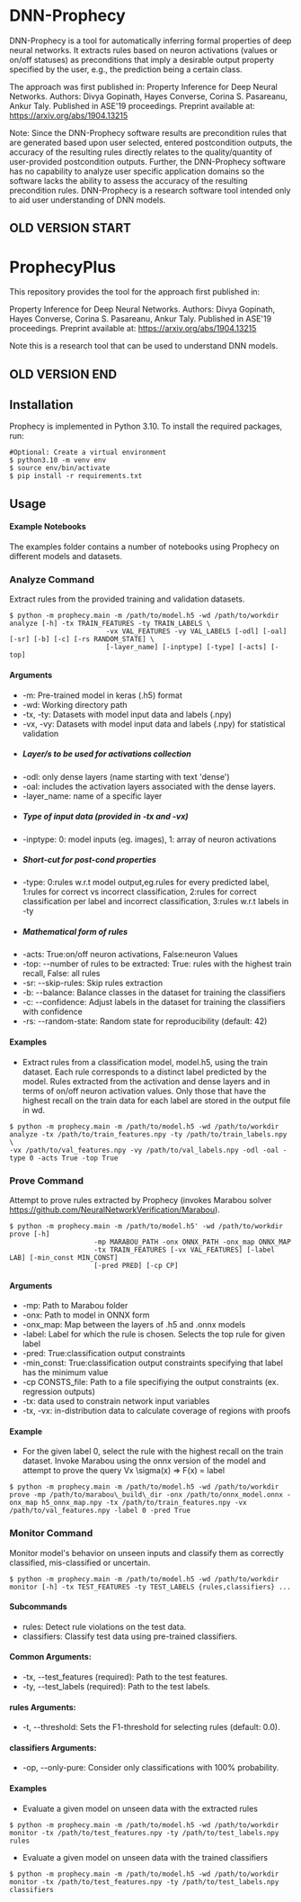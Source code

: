 # DNN-Prophecy
DNN-Prophecy is a tool for automatically inferring formal properties of deep neural networks.
It extracts rules based on neuron activations (values or on/off
statuses) as preconditions that imply a desirable output property specified by the user,
e.g., the prediction being a certain class.

The approach was first published in:
Property Inference for Deep Neural Networks.
Authors: Divya Gopinath, Hayes Converse, Corina S. Pasareanu, Ankur Taly.
Published in ASE'19 proceedings. Preprint available at: https://arxiv.org/abs/1904.13215

Note: Since the DNN-Prophecy software results are precondition rules that are generated based upon user selected, entered postcondition outputs, the accuracy of the resulting rules directly relates to the quality/quantity of user-provided postcondition outputs. Further, the DNN-Prophecy software has no capability to analyze user specific application domains so the software lacks the ability to assess the accuracy of the resulting precondition rules. DNN-Prophecy is a research software tool intended only to aid user understanding of DNN models.

## OLD VERSION START
# ProphecyPlus
This repository provides the tool for the approach first published in:

Property Inference for Deep Neural Networks.
Authors: Divya Gopinath, Hayes Converse, Corina S. Pasareanu, Ankur Taly.
Published in ASE'19 proceedings. Preprint available at: https://arxiv.org/abs/1904.13215

Note this is a research tool that can be used to understand DNN models.

## OLD VERSION END

## Installation
Prophecy is implemented in Python 3.10. To install the required packages, run:

```shell
#Optional: Create a virtual environment
$ python3.10 -m venv env
$ source env/bin/activate
$ pip install -r requirements.txt
```

## Usage

#### Example Notebooks
The examples folder contains a number of notebooks using Prophecy on different models and datasets.

### Analyze Command

Extract rules from the provided training and validation datasets.


```shell
$ python -m prophecy.main -m /path/to/model.h5 -wd /path/to/workdir analyze [-h] -tx TRAIN_FEATURES -ty TRAIN_LABELS \
						-vx VAL_FEATURES -vy VAL_LABELS [-odl] [-oal] [-sr] [-b] [-c] [-rs RANDOM_STATE] \
						[-layer_name] [-inptype] [-type] [-acts] [-top]
```

#### Arguments

- -m: Pre-trained model in keras (.h5) format
- -wd: Working directory path
- -tx, -ty: Datasets with model input data and labels (.npy) 
- -vx, -vy: Datasets with model input data and labels (.npy) for statistical validation
- ##### Layer/s to be used for activations collection
- -odl: only dense layers (name starting with text 'dense')
- -oal: includes the activation layers associated with the dense layers.
- -layer_name: name of a specific layer
- ##### Type of input data (provided in -tx and -vx)
- -inptype: 0: model inputs (eg. images), 1: array of neuron activations
- ##### Short-cut for post-cond properties
- -type: 0:rules w.r.t model output,eg.rules for every predicted label, 1:rules for correct vs incorrect classification, 2:rules for correct classification per label and incorrect classification, 3:rules w.r.t labels in -ty
- ##### Mathematical form of rules
- -acts: True:on/off neuron activations, False:neuron Values
- -top: --number of rules to be extracted: True: rules with the highest train recall, False: all rules
- -sr: --skip-rules: Skip rules extraction
- -b: --balance: Balance classes in the dataset for training the classifiers
- -c: --confidence: Adjust labels in the dataset for training the classifiers with confidence
- -rs: --random-state: Random state for reproducibility (default: 42)

#### Examples

- Extract rules from a classification model, model.h5, using the train dataset. Each rule corresponds to a distinct label predicted by the model. Rules extracted from the activation and dense layers and in terms of on/off neuron activation values. Only those that have the highest recall on the train data for each label are stored in the output file in wd.

```shell
$ python -m prophecy.main -m /path/to/model.h5 -wd /path/to/workdir analyze -tx /path/to/train_features.npy -ty /path/to/train_labels.npy \
-vx /path/to/val_features.npy -vy /path/to/val_labels.npy -odl -oal -type 0 -acts True -top True
```

### Prove Command

Attempt to prove rules extracted by Prophecy (invokes Marabou solver https://github.com/NeuralNetworkVerification/Marabou).

```shell
$ python -m prophecy.main -m /path/to/model.h5' -wd /path/to/workdir prove [-h]
                     -mp MARABOU_PATH -onx ONNX_PATH -onx_map ONNX_MAP
                     -tx TRAIN_FEATURES [-vx VAL_FEATURES] [-label LAB] [-min_const MIN_CONST]
                     [-pred PRED] [-cp CP]
```

#### Arguments
- -mp: Path to Marabou folder
- -onx: Path to model in ONNX form
- -onx_map: Map between the layers of .h5 and .onnx models
- -label: Label for which the rule is chosen. Selects the top rule for given label
- -pred: True:classification output constraints
- -min_const: True:classification output constraints specifying that label has the minimum value
- -cp CONSTS_file: Path to a file specifiying the output constraints (ex. regression outputs)
- -tx: data used to constrain network input variables
- -tx, -vx: in-distribution data to calculate coverage of regions with proofs

#### Example
- For the given label 0, select the rule with the highest recall on the train dataset. Invoke Marabou using the onnx version of the model and attempt to prove the query Vx \sigma(x) => F(x) = label
```shell
$ python -m prophecy.main -m /path/to/model.h5 -wd /path/to/workdir prove -mp /path/to/marabou\_build\_dir -onx /path/to/onnx_model.onnx -onx_map h5_onnx_map.npy -tx /path/to/train_features.npy -vx /path/to/val_features.npy -label 0 -pred True
```

### Monitor Command

Monitor model's behavior on unseen inputs and classify them as correctly classified, mis-classified or uncertain.

```shell
$ python -m prophecy.main -m /path/to/model.h5 -wd /path/to/workdir monitor [-h] -tx TEST_FEATURES -ty TEST_LABELS {rules,classifiers} ...
```

#### Subcommands
- rules: Detect rule violations on the test data.
- classifiers: Classify test data using pre-trained classifiers.


#### Common Arguments:
- -tx, --test_features (required): Path to the test features.
- -ty, --test_labels (required): Path to the test labels.


#### rules Arguments:
- -t, --threshold: Sets the F1-threshold for selecting rules (default: 0.0).

#### classifiers Arguments:
- -op, --only-pure: Consider only classifications with 100% probability.

#### Examples
- Evaluate a given model on unseen data with the extracted rules
```shell
$ python -m prophecy.main -m /path/to/model.h5 -wd /path/to/workdir monitor -tx /path/to/test_features.npy -ty /path/to/test_labels.npy rules
```

- Evaluate a given model on unseen data with the trained classifiers
```shell
$ python -m prophecy.main -m /path/to/model.h5 -wd /path/to/workdir monitor -tx /path/to/test_features.npy -ty /path/to/test_labels.npy classifiers 
```
